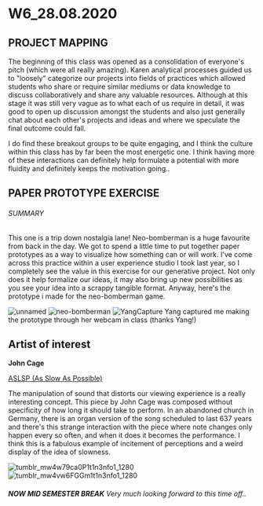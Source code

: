 # W6_28.08.2020

## PROJECT MAPPING

The beginning of this class was opened as a consolidation of everyone's pitch (which were all really amazing). Karen analytical processes guided us to "loosely" categorize our projects into fields of practices which allowed students who share or require similar mediums or data knowledge to discuss collaboratively and share any valuable resources. Although at this stage it was still very vague as to what each of us require in detail, it was good to open up discussion amongst the students and also just generally chat about each other's projects and ideas and where we speculate the final outcome could fall.

I do find these breakout groups to be quite engaging, and I think the culture within this class has by far been the most energetic one. I think having more of these interactions can definitely help formulate a potential with more fluidity and definitely keeps the motivation going..

## PAPER PROTOTYPE EXERCISE

###### SUMMARY

This one is a trip down nostalgia lane! Neo-bomberman is a huge favourite from back in the day. We got to spend a little time to put together paper prototypes as a way to visualize how something can or will work. I've come across this practice within a user experience studio I took last year, so I completely see the value in this exercise for our generative project. Not only does it help formalize our ideas, it may also bring up new possibilities as you see your idea into a scrappy tangible format. Anyway, here's the prototype i made for the neo-bomberman game.

![unnamed](https://user-images.githubusercontent.com/68724434/92194757-cbd9f300-eeae-11ea-81f0-f5e32973d205.gif)
![neo-bomberman](https://user-images.githubusercontent.com/68724434/92194564-540bc880-eeae-11ea-9e4d-763b05feb168.gif)
![YangCapture](https://user-images.githubusercontent.com/68723373/92695547-2f669380-f37b-11ea-9c75-ed7ed95e1bac.GIF)
Yang captured me making the prototype through her webcam in class (thanks Yang!)

## Artist of interest

**John Cage**

[ASLSP (As Slow As Possible)](https://www.youtube.com/watch?v=5VOCBRhhVr4)

The manipulation of sound that distorts our viewing experience is a really interesting concept. This piece by John Cage was composed without specificity of how long it should take to perform. In an abandoned church in Germany, there is an organ version of the song scheduled to last 637 years and there's this strange interaction with the piece where note changes only happen every so often, and when it does it becomes the performance. I think this is a fabulous example of incitement of perceptions and a weird display of the idea of slowness.

![tumblr_mw4w79ca0P1t1n3nfo1_1280](https://user-images.githubusercontent.com/68724434/96672317-b31a9380-13af-11eb-8e6b-5d354af93b6a.png)
![tumblr_mw4vw6FGGm1t1n3nfo1_1280](https://user-images.githubusercontent.com/68724434/96673473-510f5d80-13b2-11eb-84e2-79f6f74e2c8f.png)


###### **NOW MID SEMESTER BREAK** Very much looking forward to this time off..

